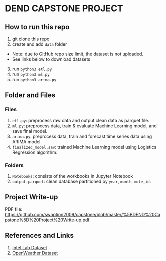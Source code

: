 # DEND CAPSTONE PROJECT

## How to run this repo
1. git clone this [repo](https://github.com/swaption2009/capstone)
2. create and add `data` folder
  * Note: due to GitHub repo size limit, the dataset is not uploaded.
  * See links below to download datasets
3. run `python3 etl.py`
4. run `python3 ml.py`
5. run `python3 arima.py`

## Folder and Files

### Files
1. `etl.py`: preprocess raw data and output clean data as parquet file.
2. `ml.py`: preprocess data, train & evaluate Machine Learning model, and save final model.
3. `arima.py`: preprocess data, train and forecast time series data using ARIMA model.
4. `finalized_model.sav`: trained Machine Learning model using Logistics Regression algorithm.

### Folders
1. `Notebooks`: consists of the workbooks in Jupyter Notebook
2. `output.parquet`: clean database partitioned by `year`, `month`, `mote_id`.

## Project Write-up

PDF file: https://github.com/swaption2009/capstone/blob/master/%5BDEND%20Capstone%5D%20Project%20Write-up.pdf

## References and Links

1. [Intel Lab Dataset](http://db.csail.mit.edu/labdata/labdata.html)
2. [OpenWeather Dataset](https://openweathermap.org/history)